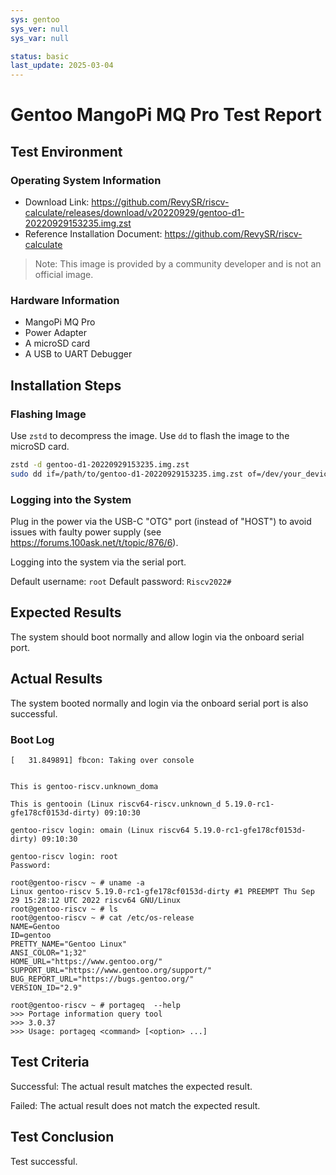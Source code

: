 ```yaml
---
sys: gentoo
sys_ver: null
sys_var: null

status: basic
last_update: 2025-03-04
---
```


# Gentoo MangoPi MQ Pro Test Report

## Test Environment

### Operating System Information

- Download Link: https://github.com/RevySR/riscv-calculate/releases/download/v20220929/gentoo-d1-20220929153235.img.zst
- Reference Installation Document: https://github.com/RevySR/riscv-calculate

> Note: This image is provided by a community developer and is not an official image.

### Hardware Information

- MangoPi MQ Pro
- Power Adapter
- A microSD card
- A USB to UART Debugger

## Installation Steps

### Flashing Image

Use `zstd` to decompress the image.
Use `dd` to flash the image to the microSD card.

```bash
zstd -d gentoo-d1-20220929153235.img.zst
sudo dd if=/path/to/gentoo-d1-20220929153235.img.zst of=/dev/your_device bs=1M status=progress
```

### Logging into the System

Plug in the power via the USB-C "OTG" port (instead of "HOST") to avoid issues with faulty power supply (see https://forums.100ask.net/t/topic/876/6).

Logging into the system via the serial port.

Default username: `root`
Default password: `Riscv2022#`

## Expected Results

The system should boot normally and allow login via the onboard serial port.

## Actual Results

The system booted normally and login via the onboard serial port is also successful.

### Boot Log

```log
[   31.849891] fbcon: Taking over console


This is gentoo-riscv.unknown_doma

This is gentooin (Linux riscv64-riscv.unknown_d 5.19.0-rc1-gfe178cf0153d-dirty) 09:10:30

gentoo-riscv login: omain (Linux riscv64 5.19.0-rc1-gfe178cf0153d-dirty) 09:10:30

gentoo-riscv login: root
Password: 

root@gentoo-riscv ~ # uname -a
Linux gentoo-riscv 5.19.0-rc1-gfe178cf0153d-dirty #1 PREEMPT Thu Sep 29 15:28:12 UTC 2022 riscv64 GNU/Linux
root@gentoo-riscv ~ # ls
root@gentoo-riscv ~ # cat /etc/os-release 
NAME=Gentoo
ID=gentoo
PRETTY_NAME="Gentoo Linux"
ANSI_COLOR="1;32"
HOME_URL="https://www.gentoo.org/"
SUPPORT_URL="https://www.gentoo.org/support/"
BUG_REPORT_URL="https://bugs.gentoo.org/"
VERSION_ID="2.9"

root@gentoo-riscv ~ # portageq  --help
>>> Portage information query tool
>>> 3.0.37
>>> Usage: portageq <command> [<option> ...]

```

## Test Criteria

Successful: The actual result matches the expected result.

Failed: The actual result does not match the expected result.

## Test Conclusion

Test successful.